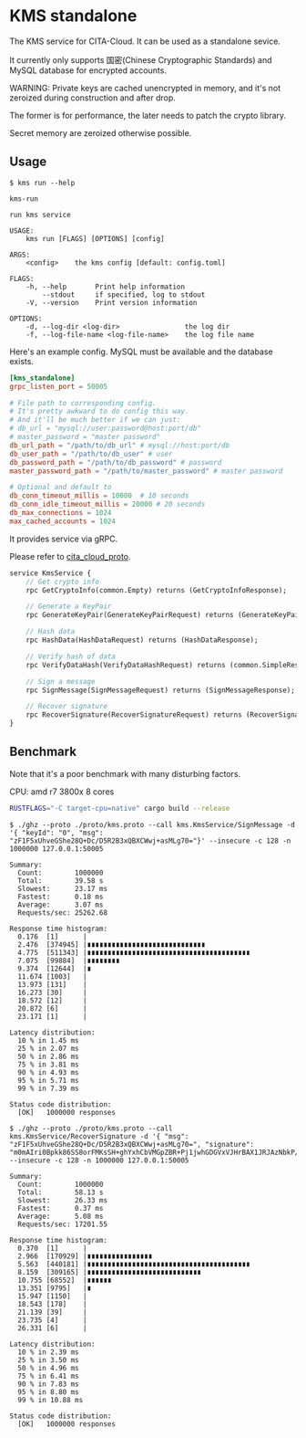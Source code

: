 # KMS standalone

The KMS service for CITA-Cloud. It can be used as a standalone sevice.

It currently only supports 国密(Chinese Cryptographic Standards) and MySQL database for encrypted accounts.

WARNING:
Private keys are cached unencrypted in memory, and it's not zeroized during construction and after drop.

The former is for performance, the later needs to patch the crypto library.

Secret memory are zeroized otherwise possible.

## Usage

```
$ kms run --help

kms-run

run kms service

USAGE:
    kms run [FLAGS] [OPTIONS] [config]

ARGS:
    <config>    the kms config [default: config.toml]

FLAGS:
    -h, --help       Print help information
        --stdout     if specified, log to stdout
    -V, --version    Print version information

OPTIONS:
    -d, --log-dir <log-dir>                the log dir
    -f, --log-file-name <log-file-name>    the log file name
```

Here's an example config. MySQL must be available and the database exists.

```toml
[kms_standalone]
grpc_listen_port = 50005

# File path to corresponding config.
# It's pretty awkward to do config this way.
# And it'll be much better if we can just:
# db_url = "mysql://user:password@host:port/db"
# master_password = "master password"
db_url_path = "/path/to/db_url" # mysql://host:port/db
db_user_path = "/path/to/db_user" # user
db_password_path = "/path/to/db_password" # password
master_password_path = "/path/to/master_password" # master password

# Optional and default to
db_conn_timeout_millis = 10000  # 10 seconds
db_conn_idle_timeout_millis = 20000 # 20 seconds
db_max_connections = 1024
max_cached_accounts = 1024
```

It provides service via gRPC.

Please refer to [cita_cloud_proto](https://github.com/cita-cloud/cita_cloud_proto/blob/v6.2.0/protos/kms.proto).


```protobuf
service KmsService {
    // Get crypto info
    rpc GetCryptoInfo(common.Empty) returns (GetCryptoInfoResponse);

    // Generate a KeyPair
    rpc GenerateKeyPair(GenerateKeyPairRequest) returns (GenerateKeyPairResponse);

    // Hash data
    rpc HashData(HashDataRequest) returns (HashDataResponse);

    // Verify hash of data
    rpc VerifyDataHash(VerifyDataHashRequest) returns (common.SimpleResponse);

    // Sign a message
    rpc SignMessage(SignMessageRequest) returns (SignMessageResponse);

    // Recover signature
    rpc RecoverSignature(RecoverSignatureRequest) returns (RecoverSignatureResponse);
}
```

## Benchmark
Note that it's a poor benchmark with many disturbing factors.

CPU: amd r7 3800x 8 cores

```sh
RUSTFLAGS="-C target-cpu=native" cargo build --release
```

```
$ ./ghz --proto ./proto/kms.proto --call kms.KmsService/SignMessage -d '{ "keyId": "0", "msg": "zF1F5xUhveGShe28Q+Dc/D5R2B3xQBXCWwj+asMLg70="}' --insecure -c 128 -n 1000000 127.0.0.1:50005

Summary:
  Count:        1000000
  Total:        39.58 s
  Slowest:      23.17 ms
  Fastest:      0.18 ms
  Average:      3.07 ms
  Requests/sec: 25262.68

Response time histogram:
  0.176  [1]      |
  2.476  [374945] |∎∎∎∎∎∎∎∎∎∎∎∎∎∎∎∎∎∎∎∎∎∎∎∎∎∎∎∎∎
  4.775  [511343] |∎∎∎∎∎∎∎∎∎∎∎∎∎∎∎∎∎∎∎∎∎∎∎∎∎∎∎∎∎∎∎∎∎∎∎∎∎∎∎∎
  7.075  [99884]  |∎∎∎∎∎∎∎∎
  9.374  [12644]  |∎
  11.674 [1003]   |
  13.973 [131]    |
  16.273 [30]     |
  18.572 [12]     |
  20.872 [6]      |
  23.171 [1]      |

Latency distribution:
  10 % in 1.45 ms
  25 % in 2.07 ms
  50 % in 2.86 ms
  75 % in 3.81 ms
  90 % in 4.93 ms
  95 % in 5.71 ms
  99 % in 7.39 ms

Status code distribution:
  [OK]   1000000 responses
```

```
$ ./ghz --proto ./proto/kms.proto --call kms.KmsService/RecoverSignature -d '{ "msg": "zF1F5xUhveGShe28Q+Dc/D5R2B3xQBXCWwj+asMLg70=", "signature": "m0mAIri0Bpkk86SS8orFMKsSH+ghYxhCbVMGpZBR+Pj1jwhGDGVxVJHrBAX1JRJAzNbkP/HcpsKzkLVfahYj18p6ZcQQbvUauA1hZUfqmKKsHMJiVeM8wnQT6mtSieaPKN07xOavLwpChbLNbXm/BCKG7nNBlzSZbg945Q719cA="}' --insecure -c 128 -n 1000000 127.0.0.1:50005

Summary:
  Count:        1000000
  Total:        58.13 s
  Slowest:      26.33 ms
  Fastest:      0.37 ms
  Average:      5.08 ms
  Requests/sec: 17201.55

Response time histogram:
  0.370  [1]      |
  2.966  [170929] |∎∎∎∎∎∎∎∎∎∎∎∎∎∎∎∎
  5.563  [440181] |∎∎∎∎∎∎∎∎∎∎∎∎∎∎∎∎∎∎∎∎∎∎∎∎∎∎∎∎∎∎∎∎∎∎∎∎∎∎∎∎
  8.159  [309165] |∎∎∎∎∎∎∎∎∎∎∎∎∎∎∎∎∎∎∎∎∎∎∎∎∎∎∎∎
  10.755 [68552]  |∎∎∎∎∎∎
  13.351 [9795]   |∎
  15.947 [1150]   |
  18.543 [178]    |
  21.139 [39]     |
  23.735 [4]      |
  26.331 [6]      |

Latency distribution:
  10 % in 2.39 ms
  25 % in 3.50 ms
  50 % in 4.96 ms
  75 % in 6.41 ms
  90 % in 7.83 ms
  95 % in 8.80 ms
  99 % in 10.88 ms

Status code distribution:
  [OK]   1000000 responses

```
